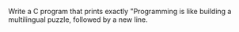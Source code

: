 
Write a C program that prints exactly "Programming is like building a multilingual puzzle, followed by a new line.
